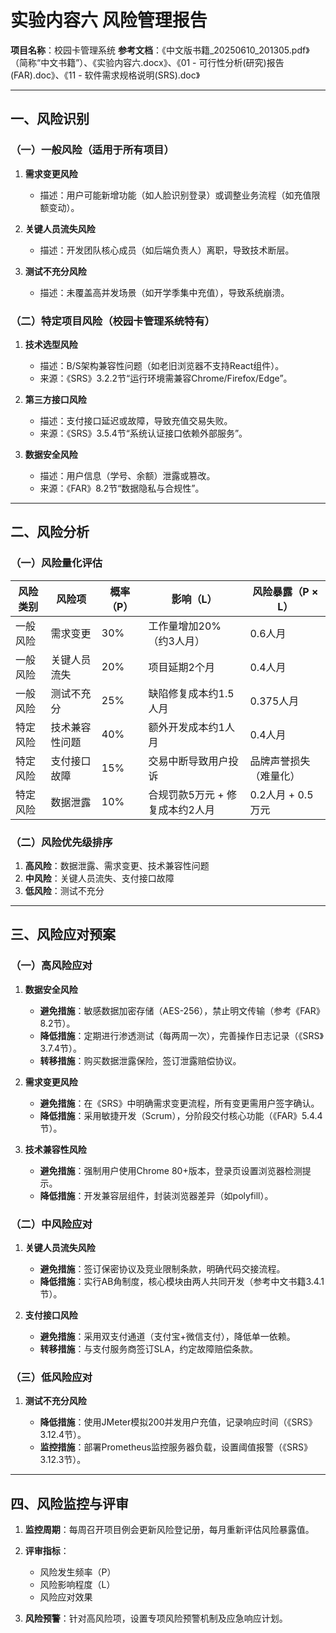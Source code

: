 # 实验内容六 风险管理报告

**项目名称**：校园卡管理系统
**参考文档**：《中文版书籍\_20250610\_201305.pdf》（简称“中文书籍”）、《实验内容六.docx》、《01 - 可行性分析(研究)报告(FAR).doc》、《11 - 软件需求规格说明(SRS).doc》

---

## 一、风险识别

### （一）一般风险（适用于所有项目）

1. **需求变更风险**

   * 描述：用户可能新增功能（如人脸识别登录）或调整业务流程（如充值限额变动）。

2. **关键人员流失风险**

   * 描述：开发团队核心成员（如后端负责人）离职，导致技术断层。

3. **测试不充分风险**

   * 描述：未覆盖高并发场景（如开学季集中充值），导致系统崩溃。

### （二）特定项目风险（校园卡管理系统特有）

1. **技术选型风险**

   * 描述：B/S架构兼容性问题（如老旧浏览器不支持React组件）。
   * 来源：《SRS》3.2.2节“运行环境需兼容Chrome/Firefox/Edge”。

2. **第三方接口风险**

   * 描述：支付接口延迟或故障，导致充值交易失败。
   * 来源：《SRS》3.5.4节“系统认证接口依赖外部服务”。

3. **数据安全风险**

   * 描述：用户信息（学号、余额）泄露或篡改。
   * 来源：《FAR》8.2节“数据隐私与合规性”。

---

## 二、风险分析

### （一）风险量化评估

| 风险类别 | 风险项     | 概率（P） | 影响（L）              | 风险暴露（P × L）   |
| ---- | ------- | ----- | ------------------ | ------------- |
| 一般风险 | 需求变更    | 30%   | 工作量增加20%（约3人月）     | 0.6人月         |
| 一般风险 | 关键人员流失  | 20%   | 项目延期2个月            | 0.4人月         |
| 一般风险 | 测试不充分   | 25%   | 缺陷修复成本约1.5人月       | 0.375人月       |
| 特定风险 | 技术兼容性问题 | 40%   | 额外开发成本约1人月         | 0.4人月         |
| 特定风险 | 支付接口故障  | 15%   | 交易中断导致用户投诉         | 品牌声誉损失（难量化）   |
| 特定风险 | 数据泄露    | 10%   | 合规罚款5万元 + 修复成本约2人月 | 0.2人月 + 0.5万元 |

### （二）风险优先级排序

1. **高风险**：数据泄露、需求变更、技术兼容性问题
2. **中风险**：关键人员流失、支付接口故障
3. **低风险**：测试不充分

---

## 三、风险应对预案

### （一）高风险应对

1. **数据安全风险**

   * **避免措施**：敏感数据加密存储（AES-256），禁止明文传输（参考《FAR》8.2节）。
   * **降低措施**：定期进行渗透测试（每两周一次），完善操作日志记录（《SRS》3.7.4节）。
   * **转移措施**：购买数据泄露保险，签订泄露赔偿协议。

2. **需求变更风险**

   * **避免措施**：在《SRS》中明确需求变更流程，所有变更需用户签字确认。
   * **降低措施**：采用敏捷开发（Scrum），分阶段交付核心功能（《FAR》5.4.4节）。

3. **技术兼容性风险**

   * **避免措施**：强制用户使用Chrome 80+版本，登录页设置浏览器检测提示。
   * **降低措施**：开发兼容层组件，封装浏览器差异（如polyfill）。

### （二）中风险应对

1. **关键人员流失风险**

   * **避免措施**：签订保密协议及竞业限制条款，明确代码交接流程。
   * **降低措施**：实行AB角制度，核心模块由两人共同开发（参考中文书籍3.4.1节）。

2. **支付接口风险**

   * **避免措施**：采用双支付通道（支付宝+微信支付），降低单一依赖。
   * **转移措施**：与支付服务商签订SLA，约定故障赔偿条款。

### （三）低风险应对

1. **测试不充分风险**

   * **降低措施**：使用JMeter模拟200并发用户充值，记录响应时间（《SRS》3.12.4节）。
   * **监控措施**：部署Prometheus监控服务器负载，设置阈值报警（《SRS》3.12.3节）。

---

## 四、风险监控与评审

1. **监控周期**：每周召开项目例会更新风险登记册，每月重新评估风险暴露值。
2. **评审指标**：

   * 风险发生频率（P）
   * 风险影响程度（L）
   * 风险应对效果
3. **风险预警**：针对高风险项，设置专项风险预警机制及应急响应计划。

